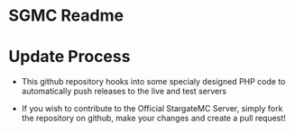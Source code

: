 SGMC Readme
== 

Update Process
==

- This github repository hooks into some specialy designed PHP code to automatically push releases to the live and test servers

- If you wish to contribute to the Official StargateMC Server, simply fork the repository on github, make your changes and create a pull request!

